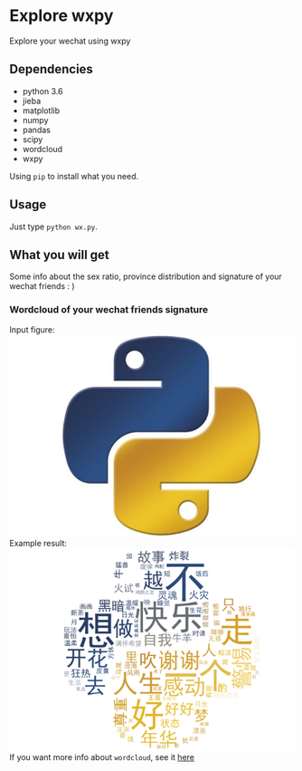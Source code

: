 # Explore wxpy
Explore your wechat using wxpy

## Dependencies
- python 3.6
- jieba  
- matplotlib  
- numpy  
- pandas  
- scipy  
- wordcloud  
- wxpy  

Using `pip` to install what you need.

## Usage
Just type `python wx.py`.

## What you will get
Some info about the sex ratio, province distribution and signature of your wechat friends : )

### Wordcloud of your wechat friends signature
Input figure:  
![input](./python.jpg)  
Example result:  
![output](./output.png)  
If you want more info about `wordcloud`, see it [here](https://github.com/fyuanfen/wordcloud)
